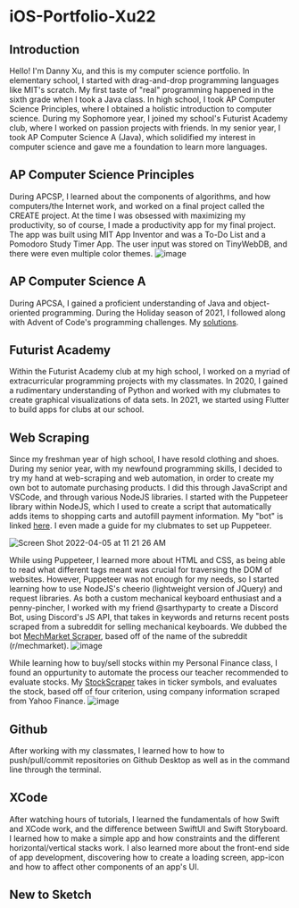 # iOS-Portfolio-Xu22

## Introduction
Hello! I'm Danny Xu, and this is my computer science portfolio. In elementary school, I started with drag-and-drop programming languages like MIT's scratch. My first taste of "real" programming happened in the sixth grade when I took a Java class. In high school, I took AP Computer Science Principles, where I obtained a holistic introduction to computer science. During my Sophomore year, I joined my school's Futurist Academy club, where I worked on passion projects with friends. In my senior year, I took AP Computer Science A (Java), which solidified my interest in computer science and gave me a foundation to learn more languages. 

## AP Computer Science Principles
During APCSP, I learned about the components of algorithms, and how computers/the Internet work, and worked on a final project called the CREATE project. At the time I was obsessed with maximizing my productivity, so of course, I made a productivity app for my final project. The app was built using MIT App Inventor and was a To-Do List and a Pomodoro Study Timer App. The user input was stored on TinyWebDB, and there were even multiple color themes. 
![image](https://user-images.githubusercontent.com/95701961/161796430-61962fdc-8c79-43c0-a29f-1c22c7d38418.png)

## AP Computer Science A
During APCSA, I gained a proficient understanding of Java and object-oriented programming. During the Holiday season of 2021, I followed along with Advent of Code's programming challenges. My [solutions](https://github.com/dannydxu1/AOC2021). 

## Futurist Academy
Within the Futurist Academy club at my high school, I worked on a myriad of extracurricular programming projects with my classmates. In 2020, I gained a rudimentary understanding of Python and worked with my clubmates to create graphical visualizations of data sets. In 2021, we started using Flutter to build apps for clubs at our school. 

## Web Scraping
Since my freshman year of high school, I have resold clothing and shoes. During my senior year, with my newfound programming skills, I decided to try my hand at web-scraping and web automation, in order to create my own bot to automate purchasing products. I did this through JavaScript and VSCode, and through various NodeJS libraries. I started with the Puppeteer library within NodeJS, which I used to create a script that automatically adds items to shopping carts and autofill payment information. My "bot" is linked [here](https://github.com/dannydxu1/SneakerBot). I even made a guide for my clubmates to set up Puppeteer. 

![Screen Shot 2022-04-05 at 11 21 26 AM](https://user-images.githubusercontent.com/95701961/161800430-de55e37b-00b2-4765-a239-9b0ae862e934.png)

While using Puppeteer, I learned more about HTML and CSS, as being able to read what different tags meant was crucial for traversing the DOM of websites. However, Puppeteer was not enough for my needs, so I started learning how to use NodeJS's cheerio (lightweight version of JQuery) and request libraries. As both a custom mechanical keyboard enthusiast and a penny-pincher, I worked with my friend @sarthyparty to create a Discord Bot, using Discord's JS API, that takes in keywords and returns recent posts scraped from a subreddit for selling mechanical keyboards. We dubbed the bot [MechMarket Scraper](https://github.com/dannydxu1/Reddit-Webscraping/blob/main/scraper.js), based off of the name of the subreddit (r/mechmarket).
![image](https://user-images.githubusercontent.com/95701961/161868263-c73fbd26-590c-4094-8ef2-34a9a65aa287.png)

While learning how to buy/sell stocks within my Personal Finance class, I found an oppurtunity to automate the process our teacher recommended to evaluate stocks. My [StockScraper](https://github.com/dannydxu1/Reddit-Webscraping/blob/main/StockScraper.js) takes in ticker symbols, and evaluates the stock, based off of four criterion, using company information scraped from Yahoo Finance.
![image](https://user-images.githubusercontent.com/95701961/161868358-dfffd146-9199-4729-861a-66f4e0063477.png)

## Github
After working with my classmates, I learned how to how to push/pull/commit repositories on Github Desktop as well as in the command line through the terminal. 

## XCode
After watching hours of tutorials, I learned the fundamentals of how Swift and XCode work, and the difference between SwiftUI and Swift Storyboard. I learned how to make a simple app and how constraints and the different horizontal/vertical stacks work. I also learned more about the front-end side of app development, discovering how to create a loading screen, app-icon and how to affect other components of an app's UI.

## New to Sketch
